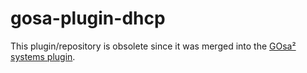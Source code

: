 # gosa-plugin-dhcp

This plugin/repository is obsolete since it was merged into the [GOsa² systems plugin](https://github.com/gosa-project/gosa-plugins-systems/pull/4).
